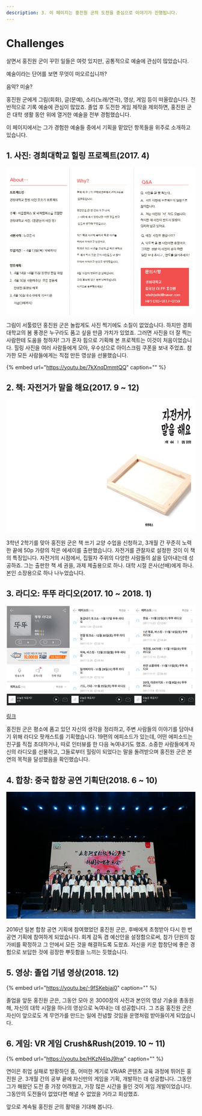 ```yaml
---
description: 3. 이 페이지는 홍진원 군의 도전을 중심으로 이야기가 진행됩니다.
---
```


# Challenges

살면서 홍진원 군이 꾸민 일들은 여럿 있지만, 공통적으로 예술에 관심이 많았습니다. 

예술이라는 단어를 보면 무엇이 떠오르십니까? 

음악? 미술? 

홍진원 군에게 그림\(회화\), 글\(문예\), 소리\(노래/연극\), 영상, 게임 등이 떠올랐습니다. 전반적으로 기록 예술에 관심이 많았죠. 졸업 후 도전한 게임 제작을 제외하면, 홍진원 군은 대학 생활 동안 위에 열거한 예술을 전부 경험했습니다. 

이 페이지에서는 그가 경험한 예술들 중에서 기획을 맡았던 항목들을 위주로 소개하고 있습니다. 

## 1. 사진: 경희대학교 힐링 프로젝트\(2017. 4\)

![&#xC804;&#xD654;&#xBC88;&#xD638;&#xB294; &#xCD5C;&#xADFC;&#xC5D0; &#xBCC0;&#xACBD;&#xD588;&#xC2B5;&#xB2C8;&#xB2E4;\(^^;\)](.gitbook/assets/11.png)

그림이 서툴렀던 홍진원 군은 놀랍게도 사진 찍기에도 소질이 없었습니다. 하지만 경희대학교의 봄 풍경은 누구라도 품고 싶을 만큼 가치가 있었죠. 그러면 사진을 더 잘 찍는 사람한테 도움을 청하자! 그가 혼자 힘으로 기획해 본 프로젝트는 이것이 처음이었습니다. 힐링 사진을 여러 사람들에게 모아, 우수상으로 아이스크림 쿠폰을 보내 주었죠. 참가한 모든 사람들에게는 직접 만든 영상을 선물했습니다.

{% embed url="https://youtu.be/7kXnqDmmtQQ" caption="" %}

## 2. 책: 자전거가 말을 해요\(2017. 9 ~ 12\)

![](.gitbook/assets/33.png)

3학년 2학기를 맞아 홍진원 군은 책 쓰기 교양 수업을 신청하고, 3개월 간 꾸준히 노력한 끝에 50p 가량의 작은 에세이를 출판했습니다. 자전거를 관찰자로 설정한 것이 이 책의 특징입니다. 자전거의 시점에서, 집필자 주위의 다양한 사람들의 삶을 담아내는데 성공하죠. 그는 출판한 책 세 권을, 과제 제출용으로 하나. 대학 시절 은사\(선배\)에게 하나. 본인 소장용으로 하나 나누었습니다.

## 3. 라디오: 뚜뚜 라디오\(2017. 10 ~ 2018. 1\)

![](.gitbook/assets/22.PNG)

[링크](http://www.podbbang.com/ch/15151)

홍진원 군은 평소에 품고 있던 자신의 생각을 정리하고, 주변 사람들의 이야기를 담아내기 위해 라디오 팟캐스트를 기획했습니다. 19편의 에피소드가 있는데, 어떤 에피소드는 친구를 직접 초대하거나, 따로 인터뷰를 한 다음 녹여내기도 했죠. 소중한 사람들에게 자신의 라디오를 선물하고, 그들로부터 힐링이 되었다는 말을 돌려받으며 홍진원 군은 본연의 목적을 달성했음을 확인했습니다.

## 4. 합창: 중국 합창 공연 기획단\(2018. 6 ~ 10\)

![](.gitbook/assets/44.PNG)

2016년 일본 합창 공연 기획에 참여했었던 홍진원 군은, 후배에게 초청받아 다시 한 번 공연 기획에 참여하게 되었습니다. 회계 감독 겸 예산안을 설정함으로써, 참가 단원의 참가비를 확정하고 그 안에서 모든 것을 해결하도록 도왔죠. 자신을 키운 합창단에 좋은 경험으로 보답한 것에 굉장한 뿌듯함을 느끼는 듯했습니다.

## 5. 영상: 졸업 기념 영상\(2018. 12\)

{% embed url="https://youtu.be/-9fSKebjaj0" caption="" %}

졸업을 앞둔 홍진원 군은, 그동안 모아 온 3000장의 사진과 본인의 영상 기술을 총동원해, 자신의 대학 시절을 하나의 영상으로 녹여내는 데 성공합니다. 그 즈음 홍진원 군은 자신이 앞으로도 계 무언가를 만드는 일에 전념할 것임을 운명처럼 받아들이게 되었습니다.

## 6. 게임: VR 게임 Crush&Rush\(2019. 10 ~ 11\)

{% embed url="https://youtu.be/HKzN4IqJ9hw" caption="" %}

연이은 취업 실패로 방황하던 중, 어떠한 계기로 VR/AR 콘텐츠 교육 과정에 뛰어든 홍진원 군. 3개월 간의 공부 끝에 자신만의 게임을 기획, 개발하는 데 성공합니다. 그동안 그가 해왔던 도전 중 가장 어려웠고, 가장 많은 시간을 들인 것이 게임 개발이었습니다. 그동안의 도전들이 없었다면 해낼 수 없었을 거라고 회상했죠. 

앞으로 계속될 홍진원 군의 활약을 기대해 봅니다.

